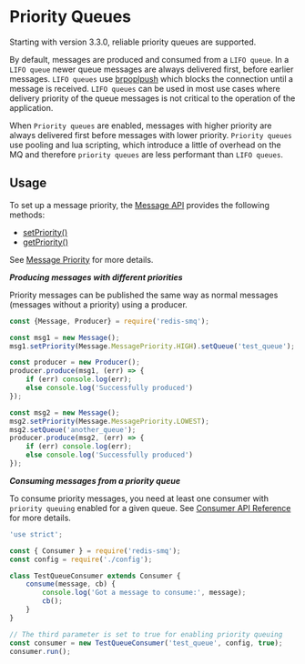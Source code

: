 # Priority Queues

Starting with version 3.3.0, reliable priority queues are supported.

By default, messages are produced and consumed from a `LIFO queue`. In a `LIFO queue` newer queue messages are always 
delivered first, before earlier messages. `LIFO queues` use [brpoplpush](https://redis.io/commands/brpoplpush) which 
blocks the connection until a message is received. `LIFO queues` can be used in most use cases where delivery priority 
of the queue messages is not critical to the operation of the application.

When `Priority queues` are enabled, messages with higher priority are always delivered first before messages with lower priority. 
`Priority queues` use pooling and lua scripting, which introduce a little of overhead on the MQ and 
therefore `priority queues` are less performant than `LIFO queues`. 

## Usage

To set up a message priority, the [Message API](/docs/api/message.md) provides the following methods:

* [setPriority()](api/message.md#messageprototypesetpriority)
* [getPriority()](api/message.md#messageprototypegetpriority)

See [Message Priority](api/message.md#messagemessagepriority) for more details.

***Producing messages with different priorities***

Priority messages can be published the same way as normal messages (messages without a priority) using a producer.

```javascript
const {Message, Producer} = require('redis-smq');

const msg1 = new Message();
msg1.setPriority(Message.MessagePriority.HIGH).setQueue('test_queue');

const producer = new Producer();
producer.produce(msg1, (err) => {
    if (err) console.log(err);
    else console.log('Successfully produced')
});

const msg2 = new Message();
msg2.setPriority(Message.MessagePriority.LOWEST);
msg2.setQueue('another_queue');
producer.produce(msg2, (err) => {
    if (err) console.log(err);
    else console.log('Successfully produced')
});

```

***Consuming messages from a priority queue***

To consume priority messages, you need at least one consumer with `priority queuing` enabled for a given queue.
See [Consumer API Reference](/docs/api/consumer.md) for more details.

```javascript
'use strict';

const { Consumer } = require('redis-smq');
const config = require('./config');

class TestQueueConsumer extends Consumer {
    consume(message, cb) {
        console.log('Got a message to consume:', message);
        cb();
    }
}

// The third parameter is set to true for enabling priority queuing 
const consumer = new TestQueueConsumer('test_queue', config, true);
consumer.run();
```

